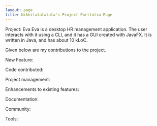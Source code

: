 ```yaml
---
layout: page
title: Nikhilalalalala's Project Portfolio Page
---
```


Project: Eva
Eva is a desktop HR management application. The user interacts with it using a CLI, and it has a GUI created with JavaFX. It is written in Java, and has about 10 kLoC.

Given below are my contributions to the project.

New Feature:

Code contributed:

Project management:

Enhancements to existing features:

Documentation:

Community:

Tools: